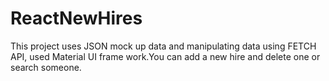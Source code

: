 # ReactNewHires
This project uses JSON mock up data and manipulating data using FETCH API, used Material UI frame work.You can add a new hire and delete one or search someone.
